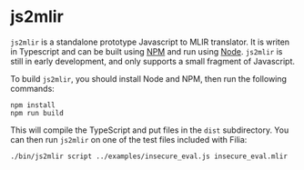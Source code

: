 # js2mlir

`js2mlir` is a standalone prototype Javascript to MLIR translator.  It
is writen in Typescript and can be built using
[NPM](https://www.npmjs.com/) and run using [Node](https://nodejs.org/).
`js2mlir` is still in early development, and only supports a small fragment
of Javascript.

To build `js2mlir`, you should install Node and NPM, then run the
following commands:

```
npm install
npm run build
```

This will compile the TypeScript and put files in the `dist` subdirectory.  You
can then run `js2mlir` on one of the test files included with Filia:

```
./bin/js2mlir script ../examples/insecure_eval.js insecure_eval.mlir
```